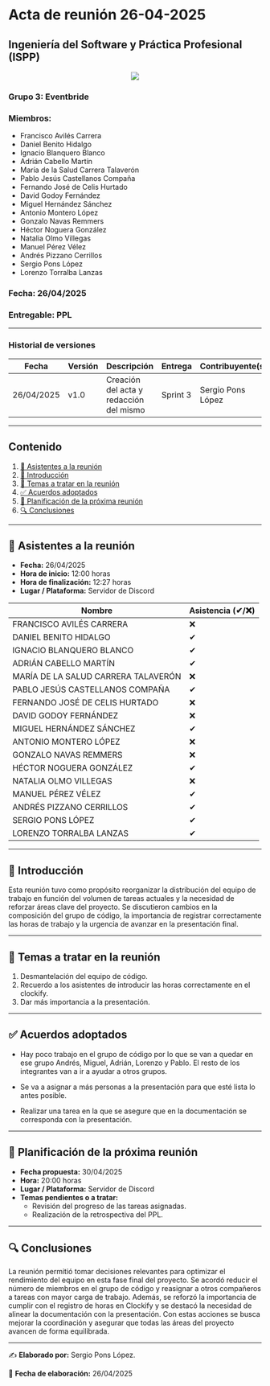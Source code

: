 # Acta de reunión 26-04-2025
## Ingeniería del Software y Práctica Profesional (ISPP)
<center><img src="https://iili.io/3BcQ3YJ.md.png"></img></center>

### Grupo 3: Eventbride

### Miembros:
- Francisco Avilés Carrera
- Daniel Benito Hidalgo
- Ignacio Blanquero Blanco
- Adrián Cabello Martín
- María de la Salud Carrera Talaverón
- Pablo Jesús Castellanos Compaña
- Fernando José de Celis Hurtado
- David Godoy Fernández
- Miguel Hernández Sánchez
- Antonio Montero López
- Gonzalo Navas Remmers
- Héctor Noguera González
- Natalia Olmo Villegas
- Manuel Pérez Vélez
- Andrés Pizzano Cerrillos
- Sergio Pons López
- Lorenzo Torralba Lanzas

### Fecha: 26/04/2025
### Entregable: PPL

---

### Historial de versiones

| Fecha      | Versión | Descripción                                | Entrega  | Contribuyente(s)                    |
|------------|---------|--------------------------------------------|----------|-------------------------------------|
| 26/04/2025 | v1.0    | Creación del acta y redacción del mismo    | Sprint 3 | Sergio Pons López |


---

## Contenido
1. [👥 Asistentes a la reunión](#asistentes)
2. [📝 Introducción](#intro)
3. [📌 Temas a tratar en la reunión](#temas-a-tratar)
4. [✅ Acuerdos adoptados](#acuerdos-adoptados)
5. [📅 Planificación de la próxima reunión](#proxima-reunion)
6. [🔍 Conclusiones](#conclusiones)

---

<div id='asistentes'></div>

## 👥 Asistentes a la reunión
- **Fecha:** 26/04/2025
- **Hora de inicio:** 12:00 horas
- **Hora de finalización:** 12:27 horas
- **Lugar / Plataforma:** Servidor de Discord

| Nombre | Asistencia (✔/❌) |
|--------|-------------------|
| FRANCISCO AVILÉS CARRERA | ❌ |
| DANIEL BENITO HIDALGO | ✔ |
| IGNACIO BLANQUERO BLANCO | ✔ |
| ADRIÁN CABELLO MARTÍN | ✔ |
| MARÍA DE LA SALUD CARRERA TALAVERÓN | ❌ |
| PABLO JESÚS CASTELLANOS COMPAÑA | ✔ |
| FERNANDO JOSÉ DE CELIS HURTADO | ❌ |
| DAVID GODOY FERNÁNDEZ | ❌ |
| MIGUEL HERNÁNDEZ SÁNCHEZ | ✔ |
| ANTONIO MONTERO LÓPEZ | ❌ |
| GONZALO NAVAS REMMERS | ❌ |
| HÉCTOR NOGUERA GONZÁLEZ | ✔ |
| NATALIA OLMO VILLEGAS | ❌ |
| MANUEL PÉREZ VÉLEZ | ✔ |
| ANDRÉS PIZZANO CERRILLOS | ✔ |
| SERGIO PONS LÓPEZ | ✔ |
| LORENZO TORRALBA LANZAS | ✔ |

---

<div id='intro'></div>

## 📝 Introducción

Esta reunión tuvo como propósito reorganizar la distribución del equipo de trabajo en función del volumen de tareas actuales y la necesidad de reforzar áreas clave del proyecto. Se discutieron cambios en la composición del grupo de código, la importancia de registrar correctamente las horas de trabajo y la urgencia de avanzar en la presentación final.

---

<div id='temas-a-tratar'></div>

## 📌 Temas a tratar en la reunión

1. Desmantelación del equipo de código.
2. Recuerdo a los asistentes de introducir las horas correctamente en el clockify.
3. Dar más importancia a la presentación.

---

<div id='acuerdos-adoptados'></div>

## ✅ Acuerdos adoptados

- Hay poco trabajo en el grupo de código por lo que se van a quedar en ese grupo Andrés, Miguel, Adrián, Lorenzo y Pablo. El resto de los integrantes van a ir a ayudar a otros grupos.

- Se va a asignar a más personas a la presentación para que esté lista lo antes posible. 

- Realizar una tarea en la que se asegure que en la documentación se corresponda con la presentación.

---

<div id='proxima-reunion'></div>

## 📅 Planificación de la próxima reunión
- **Fecha propuesta:** 30/04/2025
- **Hora:** 20:00 horas  
- **Lugar / Plataforma:** Servidor de Discord
- **Temas pendientes o a tratar:**  
  - Revisión del progreso de las tareas asignadas.
  - Realización de la retrospectiva del PPL.

---

<div id='conclusiones'></div>

## 🔍 Conclusiones

La reunión permitió tomar decisiones relevantes para optimizar el rendimiento del equipo en esta fase final del proyecto. Se acordó reducir el número de miembros en el grupo de código y reasignar a otros compañeros a tareas con mayor carga de trabajo. Además, se reforzó la importancia de cumplir con el registro de horas en Clockify y se destacó la necesidad de alinear la documentación con la presentación. Con estas acciones se busca mejorar la coordinación y asegurar que todas las áreas del proyecto avancen de forma equilibrada.

---

✍️ **Elaborado por:** Sergio Pons López.

📅 **Fecha de elaboración:** 26/04/2025

